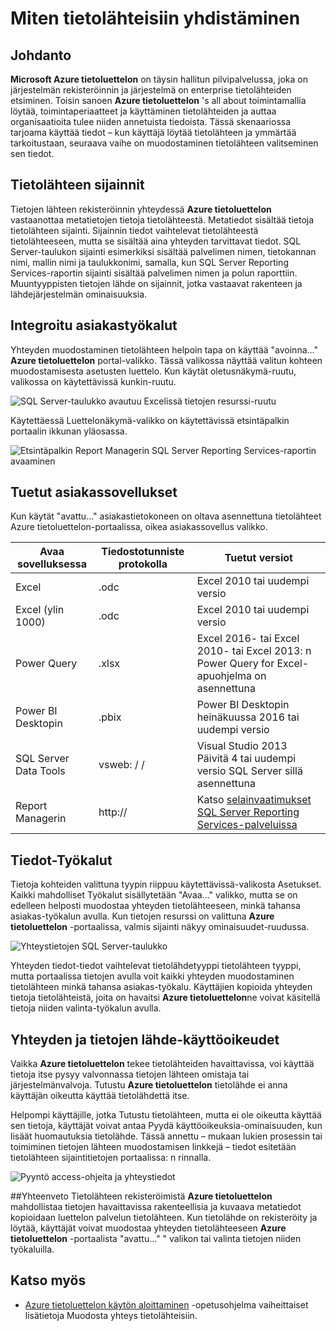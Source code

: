 <properties
   pageTitle="Tietolähteiden yhdistämisestä | Microsoft Azure"
   description="Toimintaohjeet artikkelissa korostaminen yhdistämisestä tietolähteiden havaitsi Azure tietoluettelon avulla."
   services="data-catalog"
   documentationCenter=""
   authors="steelanddata"
   manager="NA"
   editor=""
   tags=""/>
<tags
   ms.service="data-catalog"
   ms.devlang="NA"
   ms.topic="article"
   ms.tgt_pltfrm="NA"
   ms.workload="data-catalog"
   ms.date="09/15/2016"
   ms.author="maroche"/>


# <a name="how-to-connect-to-data-sources"></a>Miten tietolähteisiin yhdistäminen

## <a name="introduction"></a>Johdanto
**Microsoft Azure tietoluettelon** on täysin hallitun pilvipalvelussa, joka on järjestelmän rekisteröinnin ja järjestelmä on enterprise tietolähteiden etsiminen. Toisin sanoen **Azure tietoluettelon** 's all about toimintamallia löytää, toimintaperiaatteet ja käyttäminen tietolähteiden ja auttaa organisaatioita tulee niiden annetuista tiedoista. Tässä skenaariossa tarjoama käyttää tiedot – kun käyttäjä löytää tietolähteen ja ymmärtää tarkoitustaan, seuraava vaihe on muodostaminen tietolähteen valitseminen sen tiedot.

## <a name="data-source-locations"></a>Tietolähteen sijainnit
Tietojen lähteen rekisteröinnin yhteydessä **Azure tietoluettelon** vastaanottaa metatietojen tietoja tietolähteestä. Metatiedot sisältää tietoja tietolähteen sijainti. Sijainnin tiedot vaihtelevat tietolähteestä tietolähteeseen, mutta se sisältää aina yhteyden tarvittavat tiedot. SQL Server-taulukon sijainti esimerkiksi sisältää palvelimen nimen, tietokannan nimi, mallin nimi ja taulukkonimi, samalla, kun SQL Server Reporting Services-raportin sijainti sisältää palvelimen nimen ja polun raporttiin. Muuntyyppisten tietojen lähde on sijainnit, jotka vastaavat rakenteen ja lähdejärjestelmän ominaisuuksia.

## <a name="integrated-client-tools"></a>Integroitu asiakastyökalut
Yhteyden muodostaminen tietolähteen helpoin tapa on käyttää "avoinna..." **Azure tietoluettelon** portal-valikko. Tässä valikossa näyttää valitun kohteen muodostamisesta asetusten luettelo.
Kun käytät oletusnäkymä-ruutu, valikossa on käytettävissä kunkin-ruutu.

 ![SQL Server-taulukko avautuu Excelissä tietojen resurssi-ruutu](./media/data-catalog-how-to-connect/data-catalog-how-to-connect1.png)

Käytettäessä Luettelonäkymä-valikko on käytettävissä etsintäpalkin portaalin ikkunan yläosassa.

 ![Etsintäpalkin Report Managerin SQL Server Reporting Services-raportin avaaminen](./media/data-catalog-how-to-connect/data-catalog-how-to-connect2.png)

## <a name="supported-client-applications"></a>Tuetut asiakassovellukset
Kun käytät "avattu..." asiakastietokoneen on oltava asennettuna tietolähteet Azure tietoluettelon-portaalissa, oikea asiakassovellus valikko.

| Avaa sovelluksessa | Tiedostotunniste protokolla | Tuetut versiot |
| --- | --- | --- |
| Excel | .odc | Excel 2010 tai uudempi versio |
| Excel (ylin 1000) | .odc | Excel 2010 tai uudempi versio |
| Power Query | .xlsx | Excel 2016- tai Excel 2010- tai Excel 2013: n Power Query for Excel-apuohjelma on asennettuna
| Power BI Desktopin | .pbix | Power BI Desktopin heinäkuussa 2016 tai uudempi versio |
| SQL Server Data Tools | vsweb: / / | Visual Studio 2013 Päivitä 4 tai uudempi versio SQL Server sillä asennettuna |
| Report Managerin | http:// | Katso [selainvaatimukset SQL Server Reporting Services-palveluissa](https://technet.microsoft.com/en-us/library/ms156511.aspx) |

## <a name="your-data-your-tools"></a>Tiedot-Työkalut
Tietoja kohteiden valittuna tyypin riippuu käytettävissä-valikosta Asetukset. Kaikki mahdolliset Työkalut sisällytetään "Avaa..." valikko, mutta se on edelleen helposti muodostaa yhteyden tietolähteeseen, minkä tahansa asiakas-työkalun avulla. Kun tietojen resurssi on valittuna **Azure tietoluettelon** -portaalissa, valmis sijainti näkyy ominaisuudet-ruudussa.

 ![Yhteystietojen SQL Server-taulukko](./media/data-catalog-how-to-connect/data-catalog-how-to-connect3.png)

Yhteyden tiedot-tiedot vaihtelevat tietolähdetyyppi tietolähteen tyyppi, mutta portaalissa tietojen avulla voit kaikki yhteyden muodostaminen tietolähteen minkä tahansa asiakas-työkalu. Käyttäjien kopioida yhteyden tietoja tietolähteistä, joita on havaitsi **Azure tietoluettelon**ne voivat käsitellä tietoja niiden valinta-työkalun avulla.

## <a name="connecting-and-data-source-permissions"></a>Yhteyden ja tietojen lähde-käyttöoikeudet
Vaikka **Azure tietoluettelon** tekee tietolähteiden havaittavissa, voi käyttää tietoja itse pysyy valvonnassa tietojen lähteen omistaja tai järjestelmänvalvoja. Tutustu **Azure tietoluettelon** tietolähde ei anna käyttäjän oikeutta käyttää tietolähdettä itse.

Helpompi käyttäjille, jotka Tutustu tietolähteen, mutta ei ole oikeutta käyttää sen tietoja, käyttäjät voivat antaa Pyydä käyttöoikeuksia-ominaisuuden, kun lisäät huomautuksia tietolähde. Tässä annettu – mukaan lukien prosessin tai toimiminen tietojen lähteen muodostamisen linkkejä – tiedot esitetään tietolähteen sijaintitietojen portaalissa: n rinnalla.

 ![Pyyntö access-ohjeita ja yhteystiedot](./media/data-catalog-how-to-connect/data-catalog-how-to-connect4.png)

##<a name="summary"></a>Yhteenveto
Tietolähteen rekisteröimistä **Azure tietoluettelon** mahdollistaa tietojen havaittavissa rakenteellisia ja kuvaava metatiedot kopioidaan luettelon palvelun tietolähteen. Kun tietolähde on rekisteröity ja löytää, käyttäjät voivat muodostaa yhteyden tietolähteeseen **Azure tietoluettelon** -portaalista "avattu..." " valikon tai valinta tietojen niiden työkaluilla.

## <a name="see-also"></a>Katso myös
- [Azure tietoluettelon käytön aloittaminen](data-catalog-get-started.md) -opetusohjelma vaiheittaiset lisätietoja Muodosta yhteys tietolähteisiin.
